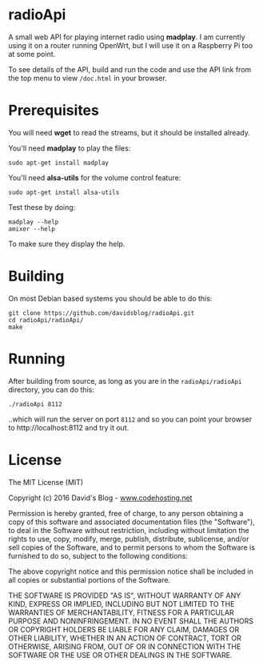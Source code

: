radioApi
====

A small web API for playing internet radio using **madplay**.  I am currently using it on a router running OpenWrt, but 
I will use it on a Raspberry Pi too at some point.

To see details of the API, build and run the code and use the API link from the top menu to view `/doc.html` in your browser.

Prerequisites
====

You will need **wget** to read the streams, but it should be installed already.

You'll need **madplay** to play the files:

```
sudo apt-get install madplay
```

You'll need **alsa-utils** for the volume control feature:

```
sudo apt-get install alsa-utils
```

Test these by doing:

```
madplay --help
amixer --help
```

To make sure they display the help.

Building
========

On most Debian based systems you should be able to do this:

```
git clone https://github.com/davidsblog/radioApi.git
cd radioApi/radioApi/
make
```

Running
=======

After building from source, as long as you are in the `radioApi/radioApi` directory, you can do this:

```
./radioApi 8112
```

..which will run the server on port `8112` and so you can point your browser to http://localhost:8112 and try it out.

License
=======

The MIT License (MIT)

Copyright (c) 2016 David's Blog - www.codehosting.net

Permission is hereby granted, free of charge, to any person obtaining a copy of
this software and associated documentation files (the "Software"), to deal in
the Software without restriction, including without limitation the rights to
use, copy, modify, merge, publish, distribute, sublicense, and/or sell copies of
the Software, and to permit persons to whom the Software is furnished to do so,
subject to the following conditions:

The above copyright notice and this permission notice shall be included in all
copies or substantial portions of the Software.

THE SOFTWARE IS PROVIDED "AS IS", WITHOUT WARRANTY OF ANY KIND, EXPRESS OR IMPLIED, INCLUDING BUT NOT LIMITED TO THE WARRANTIES OF MERCHANTABILITY, FITNESS FOR A PARTICULAR PURPOSE AND NONINFRINGEMENT. IN NO EVENT SHALL THE AUTHORS OR
COPYRIGHT HOLDERS BE LIABLE FOR ANY CLAIM, DAMAGES OR OTHER LIABILITY, WHETHER IN AN ACTION OF CONTRACT, TORT OR OTHERWISE, ARISING FROM, OUT OF OR IN CONNECTION WITH THE SOFTWARE OR THE USE OR OTHER DEALINGS IN THE SOFTWARE.
